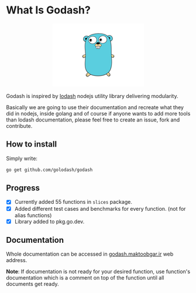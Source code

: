 # What Is Godash?

<p align="center">
<img src="images/golang.png"></img>
</p>

Godash is inspired by [lodash](https://github.com/lodash/lodash) nodejs utility library delivering modularity.

Basically we are going to use their documentation and recreate what they did in nodejs, inside golang and of course if anyone wants to add more tools than lodash documentation, please feel free to create an issue, fork and contribute.

## How to install

Simply write:
```bash
go get github.com/golodash/godash
```

## Progress

- [X] Currently added 55 functions in `slices` package.
- [X] Added different test cases and benchmarks for every function. (not for alias functions)
- [X] Library added to pkg.go.dev.

## Documentation

Whole documentation can be accessed in [godash.maktoobgar.ir](https://godash.maktoobgar.ir) web address.

**Note**: If documentation is not ready for your desired function, use function's documentation which is a comment on top of the function until all documents get ready.
